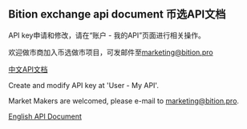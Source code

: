 ## Bition exchange api document 币选API文档

   API key申请和修改，请在“账户 - 我的API”页面进行相关操作。

   欢迎做市商加入币选做市项目，可发邮件至[marketing@bition.pro](marketing@bition.pro)
   
[中文API文档](https://github.com/Bition-pro/Bition-exchange-api/wiki/Bition-exchange-api-zh_cn)

   Create and modify API key at 'User - My API'.

   Market Makers are welcomed, please e-mail to [marketing@bition.pro](marketing@bition.pro).




[English API Document](https://github.com/Bition-pro/Bition-exchange-api/wiki/Bition-exchange-api_en)
